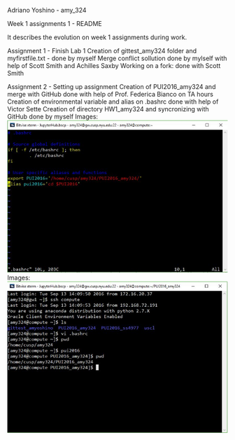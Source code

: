 Adriano Yoshino - amy_324 

Week 1 assignments 1 - README

It describes the evolution on week 1 assignments during work.

Assignment 1 - Finish Lab 1
Creation of gittest_amy324 folder and myfirstfile.txt - done by myself
Merge conflict sollution done by mylself with help of Scott Smith and Achilles Saxby
Working on a fork: done with Scott Smith 

Assignment 2 - Setting up assignment
Creation of PUI2016_amy324 and merge with GitHub done with help of Prof. Federica Bianco on TA hours
Creation of environmental variable and alias on .bashrc done with help of Victor Sette
Creation of directory HW1_amy324 and syncronizing with GitHub done by myself
Images: ![Bashrc screen - amy324](Bashrc%20screen%20-%20amy324.JPG)
Images: ![Terminal pwd screen - amy324](Terminal%20pwd%20screen%20-%20amy324.JPG)





